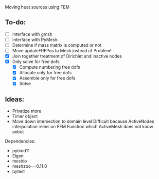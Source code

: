 Moving heat sources using FEM

To-do:
------
- [ ] Interface with gmsh
- [ ] Interface with PyMesh
- [ ] Determine if mass matrix is computed or not
- [ ] Move updateFRFPos to Mesh instead of Problem!
- [x] Join together treatment of Dirichlet and inactive nodes
- [x] Only solve for free dofs
    - [x] Compute numbering free dofs
    - [x] Allocate only for free dofs
    - [x] Assemble only for free dofs
    - [x] Solve

Ideas:
------
- Privatize more
- Timer object
- Move down intersection to domain level
Difficult because ActiveNodes interpolation relies on
FEM Function which ActiveMesh does not know aobut

Dependencies:

- pybind11
- Eigen
- meshio
- meshzoo==0.11.0
- pytest
